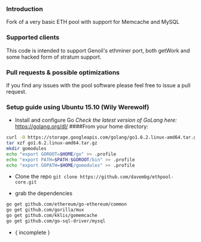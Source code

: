 ### Introduction
Fork of a very basic ETH pool with support for Memcache and MySQL

### Supported clients
This code is intended to support Genoil's ethminer port, both getWork and some hacked form of stratum support.

### Pull requests & possible optimizations
If you find any issues with the pool software please feel free to issue a pull request.

### Setup guide using Ubuntu 15.10 (Wily Werewolf)
* Install and configure Go *Check the latest version of GoLang here:* https://golang.org/dl/
####From your home directory:
```bash
curl -O https://storage.googleapis.com/golang/go1.6.2.linux-amd64.tar.gz
tar xzf go1.6.2.linux-amd64.tar.gz
mkdir gomodules
echo "export GOROOT=$HOME/go" >> .profile
echo "export PATH=$PATH:$GOROOT/bin" >> .profile
echo "export GOPATH=$HOME/gomodules" >> .profile
```

* Clone the repo
`git clone https://github.com/davembg/ethpool-core.git`

* grab the dependencies
```bash
go get github.com/ethereum/go-ethereum/common
go get github.com/gorilla/mux
go get github.com/kklis/gomemcache
go get github.com/go-sql-driver/mysql
```
* { incomplete }
